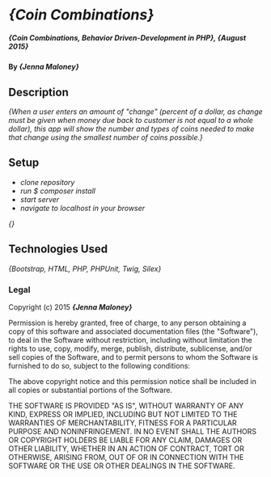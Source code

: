 # _{Coin Combinations}_

##### _{Coin Combinations, Behavior Driven-Development in PHP}, {August 2015}_

#### By _**{Jenna Maloney}**_

## Description

_{When a user enters an amount of "change" (percent of a dollar, as change must be given when money due back to customer is not equal to a whole dollar), this app will show the number and types of coins needed to make that change using the smallest number of coins possible.}_

## Setup

* _clone repository_
* _run $ composer install_
* _start server_
* _navigate to localhost in your browser_

_{}_

## Technologies Used

_{Bootstrap, HTML, PHP, PHPUnit, Twig, Silex}_

### Legal

Copyright (c) 2015 **_{Jenna Maloney}_**


Permission is hereby granted, free of charge, to any person obtaining a copy
of this software and associated documentation files (the "Software"), to deal
in the Software without restriction, including without limitation the rights
to use, copy, modify, merge, publish, distribute, sublicense, and/or sell
copies of the Software, and to permit persons to whom the Software is
furnished to do so, subject to the following conditions:

The above copyright notice and this permission notice shall be included in
all copies or substantial portions of the Software.

THE SOFTWARE IS PROVIDED "AS IS", WITHOUT WARRANTY OF ANY KIND, EXPRESS OR
IMPLIED, INCLUDING BUT NOT LIMITED TO THE WARRANTIES OF MERCHANTABILITY,
FITNESS FOR A PARTICULAR PURPOSE AND NONINFRINGEMENT. IN NO EVENT SHALL THE
AUTHORS OR COPYRIGHT HOLDERS BE LIABLE FOR ANY CLAIM, DAMAGES OR OTHER
LIABILITY, WHETHER IN AN ACTION OF CONTRACT, TORT OR OTHERWISE, ARISING FROM,
OUT OF OR IN CONNECTION WITH THE SOFTWARE OR THE USE OR OTHER DEALINGS IN
THE SOFTWARE.
